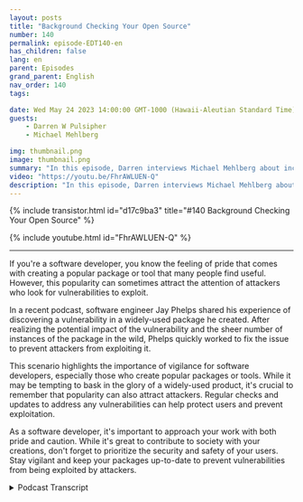 ```yaml
---
layout: posts
title: "Background Checking Your Open Source"
number: 140
permalink: episode-EDT140-en
has_children: false
lang: en
parent: Episodes
grand_parent: English
nav_order: 140
tags:

date: Wed May 24 2023 14:00:00 GMT-1000 (Hawaii-Aleutian Standard Time)
guests:
    - Darren W Pulsipher
    - Michael Mehlberg

img: thumbnail.png
image: thumbnail.png
summary: "In this episode, Darren interviews Michael Mehlberg about increasing confidence in open source through background checking the open source communities."
video: "https://youtu.be/FhrAWLUEN-Q"
description: "In this episode, Darren interviews Michael Mehlberg about increasing confidence in open source through background checking the open source communities."
---
```


<div>
{% include transistor.html id="d17c9ba3" title="#140 Background Checking Your Open Source" %}

{% include youtube.html id="FhrAWLUEN-Q" %}
</div>

---

If you're a software developer, you know the feeling of pride that comes with creating a popular package or tool that many people find useful. However, this popularity can sometimes attract the attention of attackers who look for vulnerabilities to exploit.

In a recent podcast, software engineer Jay Phelps shared his experience of discovering a vulnerability in a widely-used package he created. After realizing the potential impact of the vulnerability and the sheer number of instances of the package in the wild, Phelps quickly worked to fix the issue to prevent attackers from exploiting it.

This scenario highlights the importance of vigilance for software developers, especially those who create popular packages or tools. While it may be tempting to bask in the glory of a widely-used product, it's crucial to remember that popularity can also attract attackers. Regular checks and updates to address any vulnerabilities can help protect users and prevent exploitation.

As a software developer, it's important to approach your work with both pride and caution. While it's great to contribute to society with your creations, don't forget to prioritize the security and safety of your users. Stay vigilant and keep your packages up-to-date to prevent vulnerabilities from being exploited by attackers.



<details>
<summary> Podcast Transcript </summary>

<p></p>

</details>
